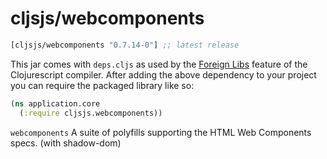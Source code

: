 # cljsjs/webcomponents

[](dependency)
```clojure
[cljsjs/webcomponents "0.7.14-0"] ;; latest release
```
[](/dependency)

This jar comes with `deps.cljs` as used by the [Foreign Libs][flibs] feature
of the Clojurescript compiler. After adding the above dependency to your project
you can require the packaged library like so:

```clojure
(ns application.core
  (:require cljsjs.webcomponents))
```

`webcomponents` A suite of polyfills supporting the HTML Web Components specs. (with shadow-dom)

[flibs]: https://github.com/clojure/clojurescript/wiki/Packaging-Foreign-Dependencies
